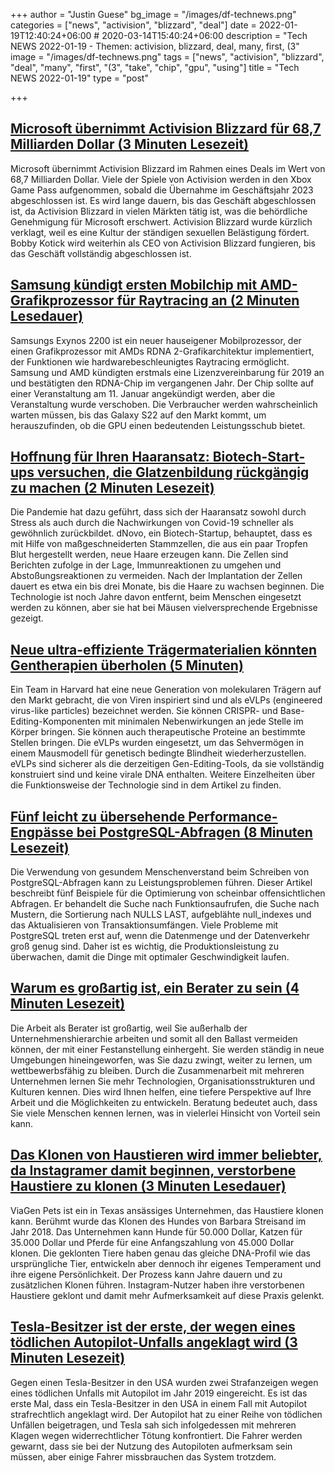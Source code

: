+++
author = "Justin Guese"
bg_image = "/images/df-technews.png"
categories = ["news", "activision", "blizzard", "deal"]
date = 2022-01-19T12:40:24+06:00 # 2020-03-14T15:40:24+06:00
description = "Tech NEWS 2022-01-19 - Themen: activision, blizzard, deal, many, first, (3"
image = "/images/df-technews.png"
tags = ["news", "activision", "blizzard", "deal", "many", "first", "(3", "take", "chip", "gpu", "using"]
title = "Tech NEWS 2022-01-19"
type = "post"

+++

## [Microsoft übernimmt Activision Blizzard für 68,7 Milliarden Dollar (3 Minuten Lesezeit)](https://www.theverge.com/2022/1/18/22889258/microsoft-activision-blizzard-xbox-acquisition-call-of-duty-overwatch)

 Microsoft übernimmt Activision Blizzard im Rahmen eines Deals im Wert von 68,7 Milliarden Dollar. Viele der Spiele von Activision werden in den Xbox Game Pass aufgenommen, sobald die Übernahme im Geschäftsjahr 2023 abgeschlossen ist. Es wird lange dauern, bis das Geschäft abgeschlossen ist, da Activision Blizzard in vielen Märkten tätig ist, was die behördliche Genehmigung für Microsoft erschwert. Activision Blizzard wurde kürzlich verklagt, weil es eine Kultur der ständigen sexuellen Belästigung fördert. Bobby Kotick wird weiterhin als CEO von Activision Blizzard fungieren, bis das Geschäft vollständig abgeschlossen ist.

## [Samsung kündigt ersten Mobilchip mit AMD-Grafikprozessor für Raytracing an (2 Minuten Lesedauer)](https://www.theverge.com/2022/1/17/22888966/samsung-exynos-2200-soc-chip-announced-amd-gpu-rdna-2)

 Samsungs Exynos 2200 ist ein neuer hauseigener Mobilprozessor, der einen Grafikprozessor mit AMDs RDNA 2-Grafikarchitektur implementiert, der Funktionen wie hardwarebeschleunigtes Raytracing ermöglicht. Samsung und AMD kündigten erstmals eine Lizenzvereinbarung für 2019 an und bestätigten den RDNA-Chip im vergangenen Jahr. Der Chip sollte auf einer Veranstaltung am 11. Januar angekündigt werden, aber die Veranstaltung wurde verschoben. Die Verbraucher werden wahrscheinlich warten müssen, bis das Galaxy S22 auf den Markt kommt, um herauszufinden, ob die GPU einen bedeutenden Leistungsschub bietet.

## [Hoffnung für Ihren Haaransatz: Biotech-Start-ups versuchen, die Glatzenbildung rückgängig zu machen (2 Minuten Lesezeit)](https://fortune.com/2022/01/18/hope-for-your-hairline-may-be-coming-as-biotech-startups-try-to-reverse-balding/)

 Die Pandemie hat dazu geführt, dass sich der Haaransatz sowohl durch Stress als auch durch die Nachwirkungen von Covid-19 schneller als gewöhnlich zurückbildet. dNovo, ein Biotech-Startup, behauptet, dass es mit Hilfe von maßgeschneiderten Stammzellen, die aus ein paar Tropfen Blut hergestellt werden, neue Haare erzeugen kann. Die Zellen sind Berichten zufolge in der Lage, Immunreaktionen zu umgehen und Abstoßungsreaktionen zu vermeiden. Nach der Implantation der Zellen dauert es etwa ein bis drei Monate, bis die Haare zu wachsen beginnen. Die Technologie ist noch Jahre davon entfernt, beim Menschen eingesetzt werden zu können, aber sie hat bei Mäusen vielversprechende Ergebnisse gezeigt.

## [Neue ultra-effiziente Trägermaterialien könnten Gentherapien überholen (5 Minuten)](https://singularityhub.com/2022/01/18/new-ultra-efficient-engineered-carriers-could-overhaul-genetic-therapies/)

 Ein Team in Harvard hat eine neue Generation von molekularen Trägern auf den Markt gebracht, die von Viren inspiriert sind und als eVLPs (engineered virus-like particles) bezeichnet werden. Sie können CRISPR- und Base-Editing-Komponenten mit minimalen Nebenwirkungen an jede Stelle im Körper bringen. Sie können auch therapeutische Proteine an bestimmte Stellen bringen. Die eVLPs wurden eingesetzt, um das Sehvermögen in einem Mausmodell für genetisch bedingte Blindheit wiederherzustellen. eVLPs sind sicherer als die derzeitigen Gen-Editing-Tools, da sie vollständig konstruiert sind und keine virale DNA enthalten. Weitere Einzelheiten über die Funktionsweise der Technologie sind in dem Artikel zu finden.

## [Fünf leicht zu übersehende Performance-Engpässe bei PostgreSQL-Abfragen (8 Minuten Lesezeit)](https://pawelurbanek.com/postgresql-query-bottleneck)

 Die Verwendung von gesundem Menschenverstand beim Schreiben von PostgreSQL-Abfragen kann zu Leistungsproblemen führen. Dieser Artikel beschreibt fünf Beispiele für die Optimierung von scheinbar offensichtlichen Abfragen. Er behandelt die Suche nach Funktionsaufrufen, die Suche nach Mustern, die Sortierung nach NULLS LAST, aufgeblähte null_indexes und das Aktualisieren von Transaktionsumfängen. Viele Probleme mit PostgreSQL treten erst auf, wenn die Datenmenge und der Datenverkehr groß genug sind. Daher ist es wichtig, die Produktionsleistung zu überwachen, damit die Dinge mit optimaler Geschwindigkeit laufen.

## [Warum es großartig ist, ein Berater zu sein (4 Minuten Lesezeit)](https://zwischenzugs.com/2022/01/17/why-its-great-to-be-a-consultant/)

 Die Arbeit als Berater ist großartig, weil Sie außerhalb der Unternehmenshierarchie arbeiten und somit all den Ballast vermeiden können, der mit einer Festanstellung einhergeht. Sie werden ständig in neue Umgebungen hineingeworfen, was Sie dazu zwingt, weiter zu lernen, um wettbewerbsfähig zu bleiben. Durch die Zusammenarbeit mit mehreren Unternehmen lernen Sie mehr Technologien, Organisationsstrukturen und Kulturen kennen. Dies wird Ihnen helfen, eine tiefere Perspektive auf Ihre Arbeit und die Möglichkeiten zu entwickeln. Beratung bedeutet auch, dass Sie viele Menschen kennen lernen, was in vielerlei Hinsicht von Vorteil sein kann.

## [Das Klonen von Haustieren wird immer beliebter, da Instagramer damit beginnen, verstorbene Haustiere zu klonen (3 Minuten Lesedauer)](https://www.newsweek.com/pet-cloning-becomes-more-popular-instagrammers-begin-replicating-deceased-pets-1670491/1/0100017e720761a5-3d09a650-d38d-4940-be0b-0232d9ead76d-000000/3b4PJmy2c3ag2o26dy2L4TUeJ17r4TAfjE27cwJ4H14=232)

 ViaGen Pets ist ein in Texas ansässiges Unternehmen, das Haustiere klonen kann. Berühmt wurde das Klonen des Hundes von Barbara Streisand im Jahr 2018. Das Unternehmen kann Hunde für 50.000 Dollar, Katzen für 35.000 Dollar und Pferde für eine Anfangszahlung von 45.000 Dollar klonen. Die geklonten Tiere haben genau das gleiche DNA-Profil wie das ursprüngliche Tier, entwickeln aber dennoch ihr eigenes Temperament und ihre eigene Persönlichkeit. Der Prozess kann Jahre dauern und zu zusätzlichen Klonen führen. Instagram-Nutzer haben ihre verstorbenen Haustiere geklont und damit mehr Aufmerksamkeit auf diese Praxis gelenkt.

## [Tesla-Besitzer ist der erste, der wegen eines tödlichen Autopilot-Unfalls angeklagt wird (3 Minuten Lesezeit)](https://www.theverge.com/2022/1/18/22889768/tesla-autopilot-criminal-charges-la-fatal-crash)

 Gegen einen Tesla-Besitzer in den USA wurden zwei Strafanzeigen wegen eines tödlichen Unfalls mit Autopilot im Jahr 2019 eingereicht. Es ist das erste Mal, dass ein Tesla-Besitzer in den USA in einem Fall mit Autopilot strafrechtlich angeklagt wird. Der Autopilot hat zu einer Reihe von tödlichen Unfällen beigetragen, und Tesla sah sich infolgedessen mit mehreren Klagen wegen widerrechtlicher Tötung konfrontiert. Die Fahrer werden gewarnt, dass sie bei der Nutzung des Autopiloten aufmerksam sein müssen, aber einige Fahrer missbrauchen das System trotzdem.

